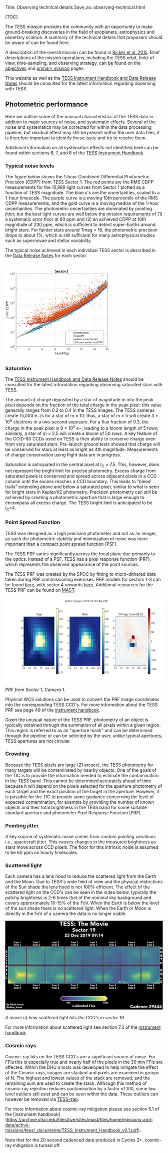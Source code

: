 Title: Observing technical details
Save_as: observing-technical.html

[TOC]

The TESS mission provides the community with an opportunity to make ground-breaking discoveries in the field of exoplanets, astrophysics and planetary science. A summary of the technical details that proposers should be aware of can be found here.

A description of the overall mission can be found in [Ricker et al. 2015](http://adsabs.harvard.edu/abs/2015JATIS...1a4003R). Brief descriptions of the mission operations, including the TESS orbit, field-of-view, time-sampling, and observing strategy, can be found on the [objectives](objectives.html) and [primary mission](primary.html) pages.

This website as well as the [TESS Instrument Handbook and Data Release Notes](documentation.html) should be consulted for the latest information regarding observing with TESS.

## Photometric performance
Here we outline some of the unusual characteristics of the TESS data in addition to major sources of noise, and systematic effects. Several of the noise and systematics may be corrected for within the data processing pipeline, but residual effect may still be present within the user data files, it is therefore important to identify these issue and try to resolve them. 

Additional information on all systematics effects not identified here can be found within sections 6, 7, and 8 of the [TESS Instrument Handbook](https://archive.stsci.edu/files/live/sites/mast/files/home/missions-and-data/active-missions/tess/_documents/TESS_Instrument_Handbook_v0.1.pdf).

### Typical noise levels

The figure below shows the 1-hour Combined Differential Photometric Precision (CDPP) from TESS Sector 1. The red points are the RMS CDPP measurements for the 15,889 light curves from Sector 1 plotted as a function of TESS magnitude. The blue x's are the uncertainties, scaled to a 1-hour timescale. The purple curve is a moving 10th percentile of the RMS CDPP measurements, and the gold curve is a moving median of the 1-hour uncertainties. The photometric uncertainties are dominated by pointing jitter, but the best light curves are well below the mission requirements of (1) a systematic error floor at 60 ppm and (2) an achieved CDPP at 10th magnitude of 230 ppm, which is sufficient to detect super-Earths around bright stars. For fainter stars around Tmag = 16, the photometric precision drops to about 1%, which is still sufficient for many astrophysical studies such as supernovae and stellar variability.

The typical noise achieved in each individual TESS sector is described in the [Data Release Notes](https://archive.stsci.edu/tess/tess_drn.html) for each sector.

<br/>
<img class="img-responsive" style="max-width:67%;" src="images/giprogram/cdpp_sector1.png">
<br/>

### Saturation

The [TESS Instrument Handbook and Data Release Notes](documentation.html) should be consulted for the latest information regarding observing saturated stars with TESS. 

The amount of charge deposited by a star of magnitude m into the peak pixel depends on the fraction of the total charge in the peak pixel: this value generally ranges from 0.2 to
0.4 in the TESS images. The TESS cameras create 15,000 e−/s for a star of m = 10: thus, a star of m = 5 will create 3 × 10<sup>6</sup> electrons in a two-second exposure. For a flux fraction
of 0.3, the charge in the peak pixel is 9 × 10<sup>5</sup> e−, leading to a bloom length of 5 rows; similarly, a star of m = 2.5 will create a bloom of 50 rows. A key feature of the CCID-80 CCDs used on TESS is their ability to conserve charge even from very saturated stars. Pre-launch ground tests showed that charge will be conserved for stars at least as bright as 4th magnitude. Measurements of charge conservation using flight data are in progress.

Saturation is anticipated in the central pixel at I<sub>C</sub> = 7.5. This, however, does not represent the bright limit for precise photometry. Excess charge from saturated pixels is conserved and spread across adjacent pixels in a CCD column until the excess reaches a CCD boundary. This leads to "bleed trails" extending above and below a saturated pixel, similar to what is seen for bright stars in Kepler/K2 photometry. Precision photometry can still be achieved by creating a photometric aperture that is large enough to encompass all excess charge. The TESS bright limit is anticipated to be I<sub>C</sub>=4. 

### Point Spread Function
TESS was designed as a high precision photometer and not as an imager, as such the photometric stability and minimization of noise was more important than a compact point spread function (PSF).

The TESS PSF varies significantly across the focal plane due primarily to the optics. Instead of a PSF, TESS has a pixel response function (PRF), which represents the observed appearance of the point sources. 

The TESS PRF was created by the SPOC by fitting to micro-dithered data taken during PRF commissioning exercises. PRF models for sectors 1-3 can be found [here](https://archive.stsci.edu/missions/tess/models/prf_fitsfiles/start_s0001/), with sector 4 onwards [here](https://archive.stsci.edu/missions/tess/models/prf_fitsfiles/start_s0004/). Additional resources for the TESS PRF can be found on [MAST](https://archive.stsci.edu/tess/all_products.html).

<p align="center">
  <img width="800" height="270" src="images/tess_psf.png">
</p>

*PRF from Sector 1, Camera 1.*

Physical WCS solutions can be used to convert the PRF image coordinates into the corresponding TESS CCD's.
For more information about the TESS PRF see page 49 of the [instrument handbook](https://archive.stsci.edu/files/live/sites/mast/files/home/missions-and-data/active-missions/tess/_documents/TESS_Instrument_Handbook_v0.1.pdf).

Given the unusual nature of the TESS PRF, photometry of an object is typically obtained through the summation of all pixels within a given region. This region is referred to as an "aperture mask" and can be determined through the pipeline or can be selected  by the user,  unlike typical apertures, TESS apertures are not circular. 

### Crowding
Because the TESS pixels are large (21 arcsec), the TESS photometry for many targets will be contaminated by nearby objects. One of the goals of the TIC is to provide the information needed to estimate the contamination in the TESS band. This cannot be determined accurately ahead of time because it will depend on the pixels selected for the aperture photometry of each target and the exact position of the target in the aperture. However, it is possible for the TIC to provide some guidance concerning the level of expected contamination, for example by providing the number of known objects and their total brightness in the TESS band for some suitable standard aperture and photometer Pixel Response Function (PRF). 

### Pointing jitter
A key source of systematic noise comes from random pointing variations i.e., spacecraft jitter. This causes changes in the measured brightness as stars move across CCD pixels. The floor for this intrinsic noise is assumed to be 60 ppm on hourly timescales.

### Scattered light

Each camera has a lens hood to reduce the scattered light from the Earth and the Moon. Due to TESS's wide field of view and the physical restrictions of the Sun shade the lens hood is not 100% efficient. The effect  of the scattered  light on the CCD's can be seen in the video  below, typically the patchy brightness  is 2-6 times that of the nominal sky background and covers approximately 10-15% of the FoV. When the Earth is  below the level  of the sun shade there  is no scattered light. When the Earth or Moon is directly in the FoV of a camera the data is no longer viable.

[![scatter.png](images/scatter.png)](https://www.youtube.com/watch?v=SP4QSF9G6FA "Scattered Light")

*A movie of how scattered light hits the CCD's in sector 19.*

For more information about scattered light see section 7.3 of the [instrument handbook](https://archive.stsci.edu/missions/tess/doc/TESS_Instrument_Handbook_v0.1.pdf)


### Cosmic rays
Cosmic-ray hits on the TESS CCD's are a significant source of noise. For FFIs this is  especially true and nearly half of the pixels in the 30 min FFIs are affected. Within the DHU a tools was developed to help mitigate the effect  of  the Cosmic-rays, images are  stacked and pixels are examined in groups of N. The highest and lowest values of the stack are removed, and the remaining sum are used to create the stack. Although this method of cosmic-ray rejection reduces contamination by a factor of  100,  some  low level outliers  still exist and can be seen within the data. These outliers  can however be removed via [TESS-zap](https://github.com/zkbt/tess-zap).

For more information about cosmic-ray mitigation please see section 5.1 of the [instrument handbook]
(https://archive.stsci.edu/files/live/sites/mast/files/home/missions-and-data/active-missions/tess/_documents/TESS_Instrument_Handbook_v0.1.pdf).

Note that for the 20 second cadenced data produced in Cycles 3+, cosmic-ray mitigation is turned off.